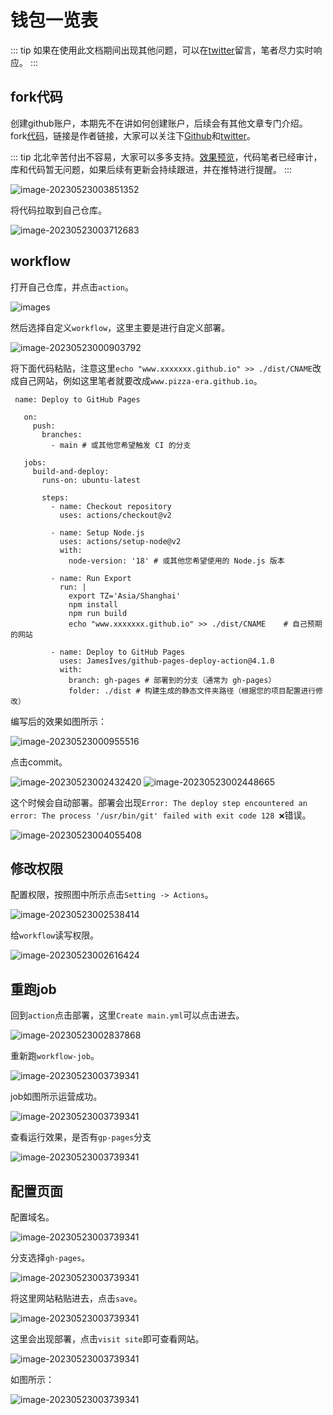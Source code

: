 # 钱包一览表

::: tip
如果在使用此文档期间出现其他问题，可以在[twitter](https://twitter.com/rnmumu3)留言，笔者尽力实时响应。
:::

## fork代码

创建github账户，本期先不在讲如何创建账户，后续会有其他文章专门介绍。
fork[代码](https://github.com/wxtsky/MyWalletScan)，链接是作者链接，大家可以关注下[Github](https://github.com/wxtsky/MyWalletScan)和[twitter](https://twitter.com/jingluo0)。

::: tip
北北辛苦付出不容易，大家可以多多支持。[效果预览](https://bitboxtools.github.io/#/zksync)，代码笔者已经审计，库和代码暂无问题，如果后续有更新会持续跟进，并在推特进行提醒。
:::

![image-20230523003851352](./images/image-20230523003851352.png)

将代码拉取到自己仓库。

![image-20230523003712683](./images/image-20230523003712683.png)

## workflow

打开自己仓库，并点击`action`。

![images](./images/image-20230523003739341.png)

然后选择自定义`workflow`，这里主要是进行自定义部署。

![image-20230523000903792](./images/image-20230523000903792.png)

将下面代码粘贴，注意这里` echo "www.xxxxxxx.github.io" >> ./dist/CNAME `改成自己网站，例如这里笔者就要改成`www.pizza-era.github.io`。

```shell
 name: Deploy to GitHub Pages
   
   on:
     push:
       branches:
         - main # 或其他您希望触发 CI 的分支
   
   jobs:
     build-and-deploy:
       runs-on: ubuntu-latest
   
       steps:
         - name: Checkout repository
           uses: actions/checkout@v2
   
         - name: Setup Node.js
           uses: actions/setup-node@v2
           with:
             node-version: '18' # 或其他您希望使用的 Node.js 版本
   
         - name: Run Export
           run: |
             export TZ='Asia/Shanghai'
             npm install
             npm run build
             echo "www.xxxxxxx.github.io" >> ./dist/CNAME    # 自己预期的网站
   
         - name: Deploy to GitHub Pages
           uses: JamesIves/github-pages-deploy-action@4.1.0
           with:
             branch: gh-pages # 部署到的分支（通常为 gh-pages）
             folder: ./dist # 构建生成的静态文件夹路径（根据您的项目配置进行修改）
```

编写后的效果如图所示：

![image-20230523000955516](./images/image-20230523000955516.png)

点击commit。

![image-20230523002432420](./images/image-20230523002432420.png)
![image-20230523002448665](./images/image-20230523002448665.png)

这个时候会自动部署。部署会出现`Error: The deploy step encountered an error: The process '/usr/bin/git' failed with exit code 128 ❌`错误。

![image-20230523004055408](./images/image-20230523004055408.png)

## 修改权限

配置权限，按照图中所示点击`Setting -> Actions`。

![image-20230523002538414](./images/image-20230523002538414.png)

给`workflow`读写权限。

![image-20230523002616424](./images/image-20230523002616424.png)

## 重跑job

回到`action`点击部署，这里`Create main.yml`可以点击进去。

![image-20230523002837868](./images/image-20230523002837868.png)

重新跑`workflow-job`。

![image-20230523003739341](./images/image-20230523004154424.png)

job如图所示运营成功。

![image-20230523003739341](./images/image-20230523003034123.png)

查看运行效果，是否有`gp-pages`分支

![image-20230523003739341](./images/image-20230523004247529.png)

## 配置页面

配置域名。

![image-20230523003739341](./images/image-20230523004322713.png)

分支选择`gh-pages`。

![image-20230523003739341](./images/image-20230523003248224.png)

将这里网站粘贴进去，点击`save`。

![image-20230523003739341](./images/image-20230523005215424.png)

这里会出现部署，点击`visit site`即可查看网站。

![image-20230523003739341](./images/image-20230523004429886.png)

如图所示：

![image-20230523003739341](./images/image-20230523004521392.png)
